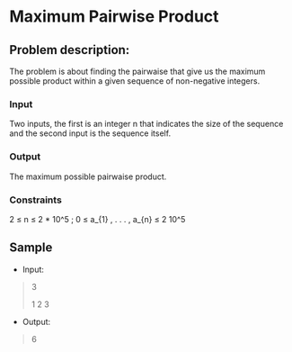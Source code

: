 # Maximum Pairwise Product

## Problem description:

The problem is about finding the pairwaise that give us the maximum possible product within a given sequence of non-negative integers.

### Input

Two inputs, the first is an integer n that indicates the size of the sequence and the second input is the sequence itself.

### Output

The maximum possible pairwaise product.

### Constraints

2 ≤ n ≤ 2 * 10^5 ; 0 ≤ a_{1} , . . . , a_{n} ≤ 2 10^5

## Sample

* Input:

> 3
>
> 1 2 3 

* Output:

> 6


